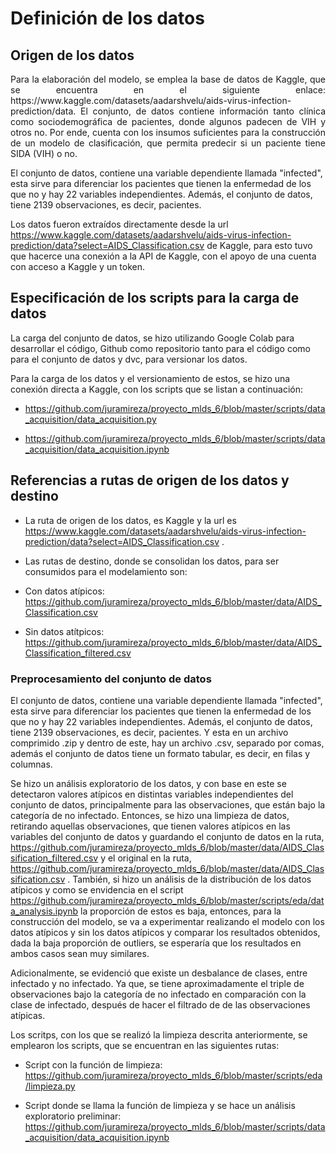 # Definición de los datos

## Origen de los datos

<p align="justify">
Para la elaboración del modelo, se emplea la base de datos de Kaggle, que se encuentra en el siguiente enlace: https://www.kaggle.com/datasets/aadarshvelu/aids-virus-infection-prediction/data. El conjunto, de datos contiene información tanto clínica como sociodemográfica de pacientes, donde algunos padecen de VIH y otros no. Por ende, cuenta con los insumos suficientes para la construcción de un modelo de clasificación, que permita predecir si un paciente tiene SIDA (VIH) o no.

El conjunto de datos, contiene una variable dependiente llamada "infected", esta sirve para diferenciar los pacientes que tienen la enfermedad de los que no y hay 22 variables independientes. Además, el conjunto de datos, tiene 2139 observaciones, es decir, pacientes.

Los datos fueron extraídos directamente desde la url https://www.kaggle.com/datasets/aadarshvelu/aids-virus-infection-prediction/data?select=AIDS_Classification.csv de Kaggle, para esto tuvo que hacerce una conexión a la API de Kaggle, con el apoyo de una cuenta con acceso a Kaggle y un token.
</p>

## Especificación de los scripts para la carga de datos

<p align="justify">

La carga del conjunto de datos, se hizo utilizando Google Colab para desarrollar el código, Github como repositorio tanto para el código como para el conjunto de datos y dvc, para versionar los datos.

Para la carga de los datos y el versionamiento de estos, se hizo una conexión directa a Kaggle, con los scripts que se listan a continuación:

- https://github.com/juramireza/proyecto_mlds_6/blob/master/scripts/data_acquisition/data_acquisition.py

- https://github.com/juramireza/proyecto_mlds_6/blob/master/scripts/data_acquisition/data_acquisition.ipynb 

</p>

## Referencias a rutas de origen de los datos y destino

- La ruta de origen de los datos, es Kaggle y la url es https://www.kaggle.com/datasets/aadarshvelu/aids-virus-infection-prediction/data?select=AIDS_Classification.csv .

- Las rutas de destino, donde se consolidan los datos, para ser consumidos para el modelamiento son: 

- Con datos atípicos: https://github.com/juramireza/proyecto_mlds_6/blob/master/data/AIDS_Classification.csv 
- Sin datos atítpicos: https://github.com/juramireza/proyecto_mlds_6/blob/master/data/AIDS_Classification_filtered.csv

### Preprocesamiento del conjunto de datos 

El conjunto de datos, contiene una variable dependiente llamada "infected", esta sirve para diferenciar los pacientes que tienen la enfermedad de los que no y hay 22 variables independientes. Además, el conjunto de datos, tiene 2139 observaciones, es decir, pacientes. Y esta en un archivo comprimido .zip y dentro de este, hay un archivo .csv, separado por comas, además el conjunto de datos tiene un formato tabular, es decir, en filas y columnas. 

Se hizo un análisis exploratorio de los datos, y con base en este se detectaron valores atípicos en distintas variables independientes del conjunto de datos, principalmente para las observaciones, que están bajo la categoría de no infectado. Entonces, se hizo una limpieza de datos, retirando aquellas observaciones, que tienen valores atípicos en las variables del conjunto de datos y guardando el conjunto de datos en la ruta, https://github.com/juramireza/proyecto_mlds_6/blob/master/data/AIDS_Classification_filtered.csv y el original en la ruta, https://github.com/juramireza/proyecto_mlds_6/blob/master/data/AIDS_Classification.csv . También, si hizo un análisis de la distribución de los datos atípicos y como se envidencia en el script https://github.com/juramireza/proyecto_mlds_6/blob/master/scripts/eda/data_analysis.ipynb la proporción de estos es baja, entonces, para la construcción del modelo, se va a experimentar realizando el modelo con los datos atípicos y sin los datos atípicos y comparar los resultados obtenidos, dada la baja proporción de outliers, se esperaría que los resultados en ambos casos sean muy similares. 

Adicionalmente, se evidenció que existe un desbalance de clases, entre infectado y no infectado. Ya que, se tiene aproximadamente el triple de observaciones bajo la categoría de no infectado en comparación con la clase de infectado, después de hacer el filtrado de de las observaciones atípicas. 

Los scritps, con los que se realizó la limpieza descrita anteriormente, se emplearon los scripts, que se encuentran en las siguientes rutas: 

- Script con la función de limpieza: https://github.com/juramireza/proyecto_mlds_6/blob/master/scripts/eda/limpieza.py

- Script donde se llama la función de limpieza y se hace un análisis exploratorio preliminar: https://github.com/juramireza/proyecto_mlds_6/blob/master/scripts/data_acquisition/data_acquisition.ipynb


